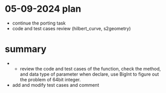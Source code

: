 # 05-09-2024 plan
- continue the porting task
- code and test cases review (hilbert_curve, s2geometry)

# summary
- - review the code and test cases of the function, check the method, and data type of parameter when declare, use BigInt to figure out the problem of 64bit integer. 
- add and modify test cases and comment 